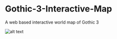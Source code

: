 # Gothic-3-Interactive-Map
A web based interactive world map of Gothic 3 

![alt text](https://i.imgur.com/t0LJypd.jpeg)
